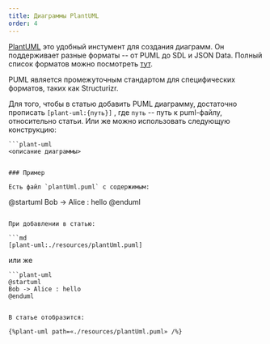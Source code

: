 ```yaml
---
title: Диаграммы PlantUML
order: 4
---
```


[PlantUML](https://plantuml.com/ru/) это удобный инстумент для создания диаграмм. Он поддерживает разные форматы -- от PUML до SDL и JSON Data. Полный список форматов можно посмотреть [тут](https://plantuml.com/ru/guide).

PUML является промежуточным стандартом для специфических форматов, таких как Structurizr.

Для того, чтобы в статью добавить PUML диаграмму, достаточно прописать `[plant-uml:{путь}]` , где `путь` -- путь к puml-файлу, относительно статьи.
Или же можно использовать следующую конструкцию:

```
```plant-uml
<описание диаграммы>
```

```

### Пример

Есть файл `plantUml.puml` с содержимым:
```

@startuml
Bob -> Alice : hello
@enduml

```

При добавлении в статью:

```md
[plant-uml:./resources/plantUml.puml]
```

или же

```
```plant-uml
@startuml
Bob -> Alice : hello
@enduml
```

```

В статье отобразится:

{%plant-uml path=«./resources/plantUml.puml» /%}
```